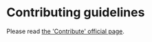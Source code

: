 # Contributing guidelines

Please read [the 'Contribute' official page](http://neard.io/doc/contribute).